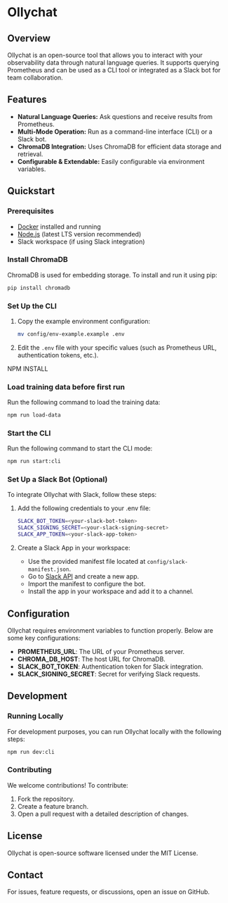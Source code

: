 # Ollychat

## Overview

Ollychat is an open-source tool that allows you to interact with your observability data through natural language queries. It supports querying Prometheus and can be used as a CLI tool or integrated as a Slack bot for team collaboration.

## Features

- **Natural Language Queries:** Ask questions and receive results from Prometheus.
- **Multi-Mode Operation:** Run as a command-line interface (CLI) or a Slack bot.
- **ChromaDB Integration:** Uses ChromaDB for efficient data storage and retrieval.
- **Configurable & Extendable:** Easily configurable via environment variables.

## Quickstart

### Prerequisites

- [Docker](https://www.docker.com/) installed and running
- [Node.js](https://nodejs.org/) (latest LTS version recommended)
- Slack workspace (if using Slack integration)

### Install ChromaDB

ChromaDB is used for embedding storage. To install and run it using pip:

```sh
pip install chromadb 
```

### Set Up the CLI

1. Copy the example environment configuration:

   ```sh
   mv config/env-example.example .env
   ```

2. Edit the `.env` file with your specific values (such as Prometheus URL, authentication tokens, etc.).

NPM INSTALL

### Load training data before first run

Run the following command to load the training data:

```sh
npm run load-data
```

### Start the CLI

Run the following command to start the CLI mode:

```sh
npm run start:cli
```

### Set Up a Slack Bot (Optional)

To integrate Ollychat with Slack, follow these steps:

1. Add the following credentials to your .env file:

   ```sh
   SLACK_BOT_TOKEN=<your-slack-bot-token>
   SLACK_SIGNING_SECRET=<your-slack-signing-secret>
   SLACK_APP_TOKEN=<your-slack-app-token>
   ```

2. Create a Slack App in your workspace:
   - Use the provided manifest file located at `config/slack-manifest.json`.
   - Go to [Slack API](https://api.slack.com/apps) and create a new app.
   - Import the manifest to configure the bot.
   - Install the app in your workspace and add it to a channel.

## Configuration

Ollychat requires environment variables to function properly. Below are some key configurations:

- **PROMETHEUS_URL**: The URL of your Prometheus server.
- **CHROMA_DB_HOST**: The host URL for ChromaDB.
- **SLACK_BOT_TOKEN**: Authentication token for Slack integration.
- **SLACK_SIGNING_SECRET**: Secret for verifying Slack requests.

## Development

### Running Locally

For development purposes, you can run Ollychat locally with the following steps:

```sh
npm run dev:cli
```

### Contributing

We welcome contributions! To contribute:

1. Fork the repository.
2. Create a feature branch.
3. Open a pull request with a detailed description of changes.

## License

Ollychat is open-source software licensed under the MIT License.

## Contact

For issues, feature requests, or discussions, open an issue on GitHub.
